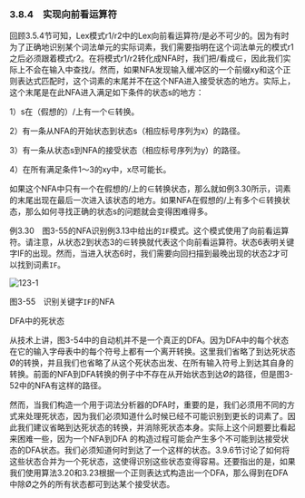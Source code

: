 ### 3.8.4　实现向前看运算符

回顾3.5.4节可知，Lex模式r1/r2中的Lex向前看运算符/是必不可少的。因为有时为了正确地识别某个词法单元的实际词素，我们需要指明在这个词法单元的模式r1之后必须跟着模式r2。在将模式r1/r2转化成NFA时，我们把/看成∈，因此我们实际上不会在输入中查找/。然而，如果NFA发现输入缓冲区的一个前缀xy和这个正则表达式匹配时，这个词素的末尾并不在这个NFA进入接受状态的地方。实际上，这个末尾是在此NFA进入满足如下条件的状态s的地方：

1）s在（假想的）/上有一个∈转换。

2）有一条从NFA的开始状态到状态s（相应标号序列为x）的路径。

3）有一条从状态s到NFA的接受状态（相应标号序列为y）的路径。

4）在所有满足条件1～3的xy中，x尽可能长。

如果这个NFA中只有一个在假想的/上的∈转换状态，那么就如例3.30所示，词素的末尾出现在最后一次进入该状态的地方。如果NFA在假想的/上有多个∈转换状态，那么如何寻找正确的状态s的问题就会变得困难得多。

例3.30　图3-55的NFA识别例3.13中给出的`IF`模式。这个模式使用了向前看运算符。请注意，从状态2到状态3的∈转换就代表这个向前看运算符。状态6表明关键字IF的出现。然而，当进入状态6时，我们需要向回扫描到最晚出现的状态2才可以找到词素`IF`。

![123-1](../Images/image04123.jpeg)

图3-55　识别关键字`IF`的NFA

DFA中的死状态

从技术上讲，图3-54中的自动机并不是一个真正的DFA。因为DFA中的每个状态在它的输入字母表中的每个符号上都有一个离开转换。这里我们省略了到达死状态Ø的转换，并且我们也省略了从这个死状态出发、在所有输入符号上到达其自身的转换。前面的NFA到DFA转换的例子中不存在从开始状态到达Ø的路径，但是图3-52中的NFA有这样的路径。

然而，当我们构造一个用于词法分析器的DFA时，重要的是，我们必须用不同的方式来处理死状态，因为我们必须知道什么时候已经不可能识别到更长的词素了。因此我们建议省略到达死状态的转换，并消除死状态本身。实际上这个问题要比看起来困难一些，因为一个NFA到DFA 的构造过程可能会产生多个不可能到达接受状态的DFA状态。我们必须知道何时到达了一个这样的状态。3.9.6节讨论了如何将这些状态合并为一个死状态，这使得识别这些状态变得容易。还要指出的是，如果我们使用算法3.20和3.23根据一个正则表达式构造出一个DFA，那么得到在DFA中除Ø之外的所有状态都可到达某个接受状态。
